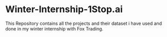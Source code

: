 # Winter-Internship-1Stop.ai
This Repository contains all the projects and their dataset i have used and done in my winter internship with Fox Trading. 
